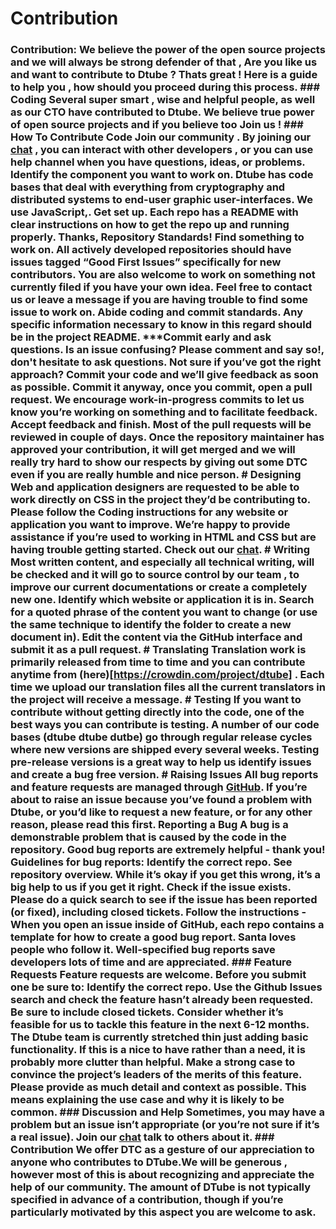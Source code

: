 # Contribution
### Contribution: We believe the power of the open source projects and we will always be strong defender of that , Are you like us and want to contribute to Dtube ? Thats great ! Here is a guide to help you , how should you proceed during this process.  ### Coding Several super smart , wise and helpful people, as well as our CTO have contributed to Dtube. We believe true power of open source projects and if you believe too Join us !  ### How To Contribute Code Join our community . By joining our [chat](https://discord.gg/BcTr97) , you can interact with other developers , or you can use **help** channel when you have questions, ideas, or problems. Identify the component you want to work on. Dtube  has code bases that deal with everything from cryptography and distributed systems to end-user graphic user-interfaces. We use  JavaScript,.  **Get set up.** Each repo has a README with clear instructions on how to get the repo up and running properly. Thanks, Repository Standards! Find something to work on. All actively developed repositories should have issues tagged “Good First Issues” specifically for new contributors. You are also welcome to work on something not currently filed if you have your own idea. Feel free to contact us or leave a message if you are having trouble to find some issue to work on. **Abide coding and commit standards**. Any specific information necessary to know in this regard should be in the project README. ***Commit early and ask questions. Is an issue confusing? Please comment and say so!, don't hesitate to ask questions. Not sure if you’ve got the right approach? Commit your code and we’ll give feedback as soon as possible. Commit it anyway, once you commit, open a pull request. We encourage work-in-progress commits to let us know you’re working on something and to facilitate feedback. **Accept feedback and finish**. Most of the pull requests will be reviewed in couple of days. Once the repository maintainer has approved your contribution, it will get merged and we will really try hard to show our respects by giving out some DTC even if you are really humble and nice person. # Designing Web and application designers are requested to be able to work directly on CSS in the project they’d be contributing to. Please follow the Coding instructions for any website or application you want to improve.  We’re happy to provide assistance if you’re used to working in HTML and CSS but are having trouble getting started. Check out our [chat](https://discord.gg/BcTr9).  # Writing Most written content, and especially all technical writing, will be checked and it will go to source control by our team , to improve our current documentations or create a completely new one.  Identify which website or application it is in. Search for a quoted phrase of the content you want to change (or use the same technique to identify the folder to create a new document in). Edit the content via the GitHub interface and submit it as a pull request. # Translating Translation work is primarily released from time to time and you can contribute anytime from (here)[https://crowdin.com/project/dtube] . Each time we upload our translation files all the current translators in the project will receive a message.  # Testing If you want to contribute without getting directly into the code, one of the best ways you can contribute is testing.  A number of our code bases (dtube dtube dutbe) go through regular release cycles where new versions are shipped every several weeks. Testing pre-release versions is a great way to help us identify issues and create a bug free version.    # Raising Issues All bug reports and feature requests are managed through [GitHub](https://github.com/dtube).  If you’re about to raise an issue because you’ve found a problem with Dtube, or you’d like to request a new feature, or for any other reason, please read this first.  Reporting a Bug A bug is a demonstrable problem that is caused by the code in the repository. Good bug reports are extremely helpful - thank you! Guidelines for bug reports:  Identify the correct repo. See repository overview. While it’s okay if you get this wrong, it’s a big help to us if you get it right. Check if the issue exists. Please do a quick search to see if the issue has been reported (or fixed), including closed tickets. Follow the instructions - When you open an issue inside of GitHub, each repo contains a template for how to create a good bug report. Santa loves people who follow it. Well-specified bug reports save developers lots of time and are appreciated.  ### Feature Requests Feature requests are welcome. Before you submit one be sure to:  Identify the correct repo. Use the Github Issues search and check the feature hasn’t already been requested. Be sure to include closed tickets. Consider whether it’s feasible for us to tackle this feature in the next 6-12 months. The Dtube team is currently stretched thin just adding basic functionality. If this is a nice to have rather than a need, it is probably more clutter than helpful. Make a strong case to convince the project’s leaders of the merits of this feature. Please provide as much detail and context as possible. This means explaining the use case and why it is likely to be common. ### Discussion and Help Sometimes, you may have a problem but an issue isn’t appropriate (or you’re not sure if it’s a real issue).  Join our [chat](https://discord.gg/dtube) talk to others about it.  ### Contribution We offer DTC as a gesture of our appreciation to anyone who contributes to DTube.We will be generous , however most of this is about recognizing and appreciate the help of our community.  The amount of DTube is not typically specified in advance of a contribution, though if you’re particularly motivated by this aspect you are welcome to ask.
